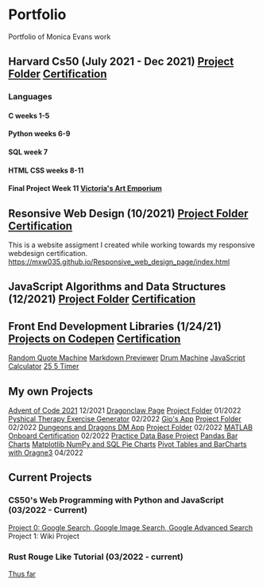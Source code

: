 # Portfolio
Portfolio of Monica Evans work 

## Harvard Cs50 (July 2021 - Dec 2021) [Project Folder](https://github.com/mxw035/Harvard-cs50.git) [Certification](https://github.com/mxw035/Harvard-cs50/blob/c17cc70cdb8de6f60568d02ecbe22ca0790369cf/CS50x%20certificate%202.pdf)
### Languages 
#### C weeks 1-5 
#### Python weeks 6-9
#### SQL week 7 
#### HTML CSS weeks 8-11
#### Final Project Week 11 [Victoria's Art Emporium](https://mxw035.github.io/VictoriaAlexander/) 

## Resonsive Web Design (10/2021) [Project Folder](https://github.com/mxw035/Responsive_web_design_page.git) [Certification](https://github.com/mxw035/freecodecamp.git)

This is a website assigment I created while working towards my responsive webdesign certification. 
https://mxw035.github.io/Responsive_web_design_page/index.html

## JavaScript Algorithms and Data Structures (12/2021) [Project Folder](https://github.com/mxw035/freecodecamp/tree/main/JavaScript%20Algorithms%20and%20Data%20Structures) [Certification](https://github.com/mxw035/freecodecamp/blob/cca25732c9d450eb377e29f38bae7037721107ce/JavaScript%20Algorithms%20and%20Data%20Structures%20Certification%20_%20freeCodeCamp.org.pdf)

## Front End Development Libraries (1/24/21) [Projects on Codepen](https://codepen.io/your-work) [Certification](https://github.com/mxw035/freecodecamp/blob/cca25732c9d450eb377e29f38bae7037721107ce/Front%20end%20development%20cert.pdf)
[Random Quote Machine](https://codepen.io/mxw035/full/XWePdbR)
[Markdown Previewer](https://codepen.io/mxw035/full/wvrQROm)
[Drum Machine](https://codepen.io/mxw035/full/abLPqXp)
[JavaScript Calculator](https://codepen.io/mxw035/full/rNGoKdV)
[25 5 Timer](https://codepen.io/mxw035/full/JjrQPaz)

## My own Projects 
[Advent of Code 2021](https://github.com/mxw035/Advent21.git) 12/2021
[Dragonclaw Page](https://mxw035.github.io/dragonclaw/) [Project Folder](https://github.com/mxw035/dragonclaw.git) 01/2022
[Pyshical Therapy Exercise Generator](https://codepen.io/mxw035/full/dyVreoq) 02/2022
[Gio's App](https://mxw035.github.io/Gios-App-2/index.html) [Project Folder](https://github.com/mxw035/Gios-App-2.git) 02/2022
[Dungeons and Dragons DM App](https://mxw035.github.io/Dungeons_Dragons/) [Project Folder](https://github.com/mxw035/Dungeons_Dragons.git) 02/2022
[MATLAB Onboard Certification](https://matlabacademy.mathworks.com/progress/share/certificate.html?id=cdf7c1f6-9921-4403-baeb-5b686ecc6df6&) 02/2022
[Practice Data Base Project](https://github.com/mxw035/Practice-DataBase-Project.git) [Pandas Bar Charts](https://github.com/mxw035/Practice-DataBase-Project/tree/main/BarCharts) [Matplotlib NumPy and SQL Pie Charts](https://github.com/mxw035/Practice-DataBase-Project/tree/main/PieCharts) [Pivot Tables and BarCharts with Oragne3](https://github.com/mxw035/Practice-DataBase-Project/tree/main/PivotTableWithOrange3) 04/2022


## Current Projects 
### CS50's Web Programming with Python and JavaScript (03/2022 - Current)
[Project 0: Google Search, Google Image Search, Google Advanced Search](https://mxw035.github.io/cs50-WebPrograming-with-python/)  
Project 1: Wiki Project   

### Rust Rouge Like Tutorial (03/2022 - current)
[Thus far](https://github.com/mxw035/rust.git)

